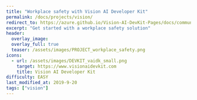 ```yaml
---
title: "Workplace safety with Vision AI Developer Kit"
permalink: /docs/projects/vision/
redirect_to: https://azure.github.io/Vision-AI-DevKit-Pages/docs/community_project02/
excerpt: "Get started with a workplace safety solution"
header:
  overlay_image: 
  overlay_full: true
  teaser: /assets/images/PROJECT_workplace_safety.png
icons:
  - url: /assets/images/DEVKIT_vaidk_small.png
    target: https://www.visionaidevkit.com
    title: Vision AI Developer Kit
difficulty: EASY
last_modified_at: 2019-9-20
tags: ["vision"]
--- 
```



